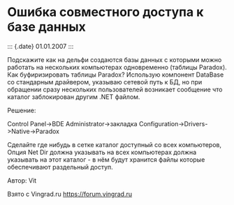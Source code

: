 Ошибка совместного доступа к базе данных
========================================

::: {.date}
01.01.2007
:::

Подскажите как на дельфи создаются базы данных с которыми можно работать
на нескольких компьютерах одновременно (таблицы Paradox). Как
буфиризировать таблицы Paradox? Использую компонент DataBase со
стандарным драйвером, указываю сетевой путь к БД, но при обращении сразу
нескольких пользователей возникает сообщение что каталог заблокирован
другим .NET файлом.

Решение:

Control Panel-\>BDE Administrator-\>закладка
Configuration-\>Drivers-\>Native-\>Paradox

Сделайте где нибудь в сетке каталог доступный со всех компьютеров, Опция
Net Dir должна указывать на всех компьютерах должна указывать на этот
каталог - в нём будут хранится файлы которые обеспечивают раздельный
доступ.

Автор: Vit

Взято с Vingrad.ru <https://forum.vingrad.ru>
